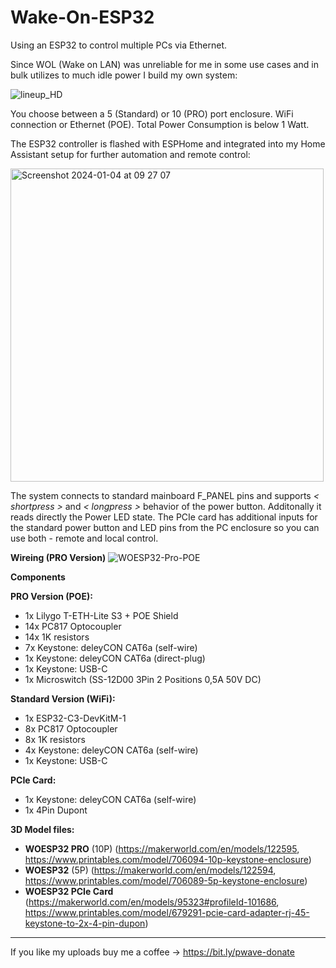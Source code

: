 # Wake-On-ESP32
Using an ESP32 to control multiple PCs via Ethernet.

Since WOL (Wake on LAN) was unreliable for me in some use cases and in bulk utilizes to much idle power I build my own system:

![lineup_HD](https://github.com/pixelwave/Wake-On-ESP32/assets/19491804/33a46f0b-b632-4d54-8717-afaebc8437ef)

You choose between a 5 (Standard) or 10 (PRO) port enclosure. WiFi connection or Ethernet (POE). Total Power Consumption is below 1 Watt.

The ESP32 controller is flashed with ESPHome and integrated into my Home Assistant setup for further automation and remote control:

<img width="501" alt="Screenshot 2024-01-04 at 09 27 07" src="https://github.com/pixelwave/Wake-On-ESP32/assets/19491804/090095f4-51db-453c-ae6c-5c5cf84123a4">

The system connects to standard mainboard F_PANEL pins and supports _< shortpress >_ and _< longpress >_ behavior of the power button. Additonally it reads directly the Power LED state. The PCIe card has additional inputs for the standard power button and LED pins from the PC enclosure so you can use both - remote and local control. 

**Wireing (PRO Version)**
![WOESP32-Pro-POE](https://github.com/pixelwave/Wake-On-ESP32/assets/19491804/a4989e78-f4bb-4191-9037-2a1411423622)

**Components**

**PRO Version (POE):**
- 1x Lilygo T-ETH-Lite S3 + POE Shield
- 14x PC817 Optocoupler
- 14x 1K resistors
- 7x Keystone: deleyCON CAT6a (self-wire)
- 1x Keystone: deleyCON CAT6a (direct-plug)
- 1x Keystone: USB-C
- 1x Microswitch (SS-12D00 3Pin 2 Positions 0,5A 50V DC)

**Standard Version (WiFi):**
- 1x ESP32-C3-DevKitM-1
- 8x PC817 Optocoupler
- 8x 1K resistors
- 4x Keystone: deleyCON CAT6a (self-wire)
- 1x Keystone: USB-C

**PCIe Card:**
- 1x Keystone: deleyCON CAT6a (self-wire)
- 1x 4Pin Dupont
  
**3D Model files:**
- **WOESP32 PRO** (10P)
(https://makerworld.com/en/models/122595, https://www.printables.com/model/706094-10p-keystone-enclosure)
- **WOESP32** (5P)
(https://makerworld.com/en/models/122594, https://www.printables.com/model/706089-5p-keystone-enclosure)
- **WOESP32 PCIe Card**
(https://makerworld.com/en/models/95323#profileId-101686, https://www.printables.com/model/679291-pcie-card-adapter-rj-45-keystone-to-2x-4-pin-dupon)

_______
If you like my uploads buy me a coffee -> https://bit.ly/pwave-donate
